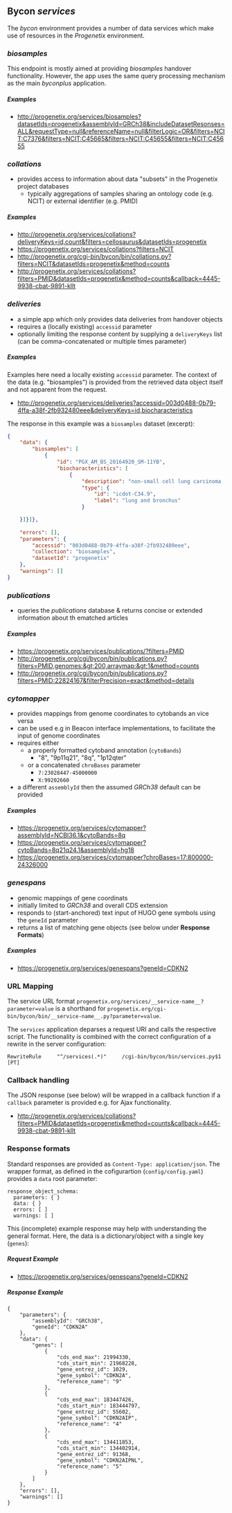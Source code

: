 ## Bycon _services_

The _bycon_ environment provides a number of data services which make use of
resources in the _Progenetix_ environment.

### _biosamples_

This endpoint is mostly aimed at providing _biosamples_ handover functionality. 
However, the app uses the same query processing mechanism as the main _byconplus_
application.

##### Examples

* <http://progenetix.org/services/biosamples?datasetIds=progenetix&assemblyId=GRCh38&includeDatasetResonses=ALL&requestType=null&referenceName=null&filterLogic=OR&filters=NCIT:C7376&filters=NCIT:C45665&filters=NCIT:C45655&filters=NCIT:C45655>

### _collations_

* provides access to information about data "subsets" in the Progenetix project
databases
  - typically aggregations of samples sharing an ontology code (e.g. NCIT) or 
  external identifier (e.g. PMID)

##### Examples

* <http://progenetix.org/services/collations?deliveryKeys=id,count&filters=cellosaurus&datasetIds=progenetix>
* <https://progenetix.org/services/collations?filters=NCIT>
* <http://progenetix.org/cgi-bin/bycon/bin/collations.py?filters=NCIT&datasetIds=progenetix&method=counts>
* <http://progenetix.org/services/collations?filters=PMID&datasetIds=progenetix&method=counts&callback=4445-9938-cbat-9891-kllt>

### _deliveries_

* a simple app which only provides data deliveries from handover objects
* requires a (locally existing) `accessid` parameter
* optionally limiting the response content by supplying a `deliveryKeys` list
(can be comma-concatenated or multiple times parameter)

##### Examples

Examples here need a locally existing `accessid` parameter. The context of the data
(e.g. "biosamples") is provided from the retrieved data object itself and not
apparent from the request.

* <http://progenetix.org/services/deliveries?accessid=003d0488-0b79-4ffa-a38f-2fb932480eee&deliveryKeys=id,biocharacteristics>

The response in this example was a `biosamples` dataset (excerpt):

```json
{
    "data": {
        "biosamples": [
            {
                "id": "PGX_AM_BS_20164920_SM-11YB",
                "biocharacteristics": [
                    {
                        "description": "non-small cell lung carcinoma [cell line H23]",
                        "type": {
                            "id": "icdot-C34.9",
                            "label": "lung and bronchus"
                        }

    }]}]},
 
    "errors": [],
    "parameters": {
        "accessid": "003d0488-0b79-4ffa-a38f-2fb932480eee",
        "collection": "biosamples",
        "datasetId": "progenetix"
    },
    "warnings": []
}
```

### _publications_

* queries the _publications_ database & returns concise or extended information
about th ematched articles

##### Examples

* <https://progenetix.org/services/publications/?filters=PMID>
* <http://progenetix.org/cgi/bycon/bin/publications.py?filters=PMID,genomes:&gt;200,arraymap:&gt;1&method=counts>
* <http://progenetix.org/cgi/bycon/bin/publications.py?filters=PMID:22824167&filterPrecision=exact&method=details>

### _cytomapper_

* provides mappings from genome coordinates to cytobands an vice versa
* can be used e.g in Beacon interface implementations, to facilitate the input
of genome coordinates
* requires either
  * a properly formatted cytoband annotation (`cytoBands`)
    - "8", "9p11q21", "8q", "1p12qter"
  * or a concatenated `chroBases` parameter
    - `7:23028447-45000000`
    - `X:99202660`
* a different `assemblyId` then the assumed _GRCh38_ default can be provided

##### Examples

* <https://progenetix.org/services/cytomapper?assemblyId=NCBI36.1&cytoBands=8q>
* <https://progenetix.org/services/cytomapper?cytoBands=8q21q24.1&assemblyId=hg18>
* <https://progenetix.org/services/cytomapper?chroBases=17:800000-24326000>

### _genespans_

* genomic mappings of gene coordinats
* initially limited to _GRCh38_ and overall CDS extension
* responds to (start-anchored) text input of HUGO gene symbols using the `geneId`
parameter
* returns a list of matching gene objects (see below under __Response Formats__)

##### Examples

* <https://progenetix.org/services/genespans?geneId=CDKN2>

### URL Mapping

The service URL format `progenetix.org/services/__service-name__?parameter=value`
is a shorthand for `progenetix.org/cgi-bin/bycon/bin/__service-name__.py?parameter=value`.

The `services` application deparses a request URI and calls the respective
script. The functionality is combined with the correct configuration of a 
rewrite in the server configuration:

```
RewriteRule     "^/services(.*)"     /cgi-bin/bycon/bin/services.py$1      [PT]
```

### Callback handling

The JSON response (see below) will be wrapped in a callback function if a `callback` 
parameter is provided e.g. for Ajax functionality.

* <http://progenetix.org/services/collations?filters=PMID&datasetIds=progenetix&method=counts&callback=4445-9938-cbat-9891-kllt>

### Response formats

Standard responses are provided as `Content-Type: application/json`. The wrapper
format, as defined in the cofigurartion (`config/config.yaml`) provides a `data`
root parameter:

```
response_object_schema:
  parameters: { }
  data: { }
  errors: [ ]
  warnings: [ ]
```

This (incomplete) example response may help with understanding the general
format. Here, the data is a dictionary/object with a single key (`genes`):

##### Request  Example

* <https://progenetix.org/services/genespans?geneId=CDKN2>

##### Response Example

```
{
    "parameters": {
        "assemblyId": "GRCh38",
        "geneId": "CDKN2A"
    },
    "data": {
        "genes": [
            {
                "cds_end_max": 21994330,
                "cds_start_min": 21968228,
                "gene_entrez_id": 1029,
                "gene_symbol": "CDKN2A",
                "reference_name": "9"
            },
            {
                "cds_end_max": 183447426,
                "cds_start_min": 183444797,
                "gene_entrez_id": 55602,
                "gene_symbol": "CDKN2AIP",
                "reference_name": "4"
            },
            {
                "cds_end_max": 134411853,
                "cds_start_min": 134402914,
                "gene_entrez_id": 91368,
                "gene_symbol": "CDKN2AIPNL",
                "reference_name": "5"
            }
        ]
    },
    "errors": [],
    "warnings": []
}
```

